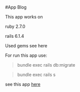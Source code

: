 #App Blog

This app works on

ruby 2.7.0

rails 6.1.4

Used gems see here

For run this app use:

>bundle exec rails db:migrate

>bundle exec rails s


see this app [here](https://new-blog-tim13.herokuapp.com/ "Click me!")